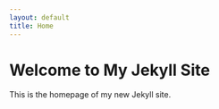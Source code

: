```yaml
---
layout: default
title: Home
---
```


# Welcome to My Jekyll Site

This is the homepage of my new Jekyll site.
